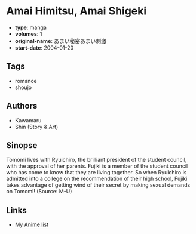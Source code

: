 # Amai Himitsu, Amai Shigeki

-   **type**: manga
-   **volumes**: 1
-   **original-name**: あまい秘密あまい刺激
-   **start-date**: 2004-01-20

## Tags

-   romance
-   shoujo

## Authors

-   Kawamaru
-   Shin (Story & Art)

## Sinopse

Tomomi lives with Ryuichiro, the brilliant president of the student council, with the approval of her parents. Fujiki is a member of the student council who has come to know that they are living together. So when Ryuichiro is admitted into a college on the recommendation of their high school, Fujiki takes advantage of getting wind of their secret by making sexual demands on Tomomi! (Source: M-U)

## Links

-   [My Anime list](https://myanimelist.net/manga/6876/Amai_Himitsu_Amai_Shigeki)

